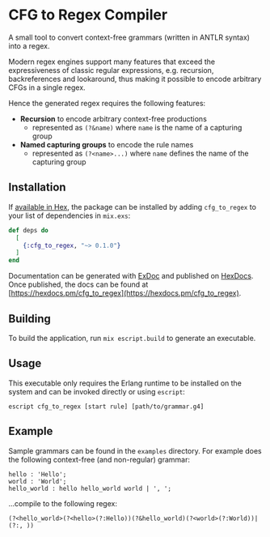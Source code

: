# CFG to Regex Compiler
A small tool to convert context-free grammars (written in ANTLR syntax) into a regex.

Modern regex engines support many features that exceed the expressiveness of classic regular expressions, e.g. recursion, backreferences and lookaround, thus making it possible to encode arbitrary CFGs in a single regex.

Hence the generated regex requires the following features:

* **Recursion** to encode arbitrary context-free productions
    * represented as `(?&name)` where `name` is the name of a capturing group
* **Named capturing groups** to encode the rule names
    * represented as `(?<name>...)` where `name` defines the name of the capturing group

## Installation
If [available in Hex](https://hex.pm/docs/publish), the package can be installed
by adding `cfg_to_regex` to your list of dependencies in `mix.exs`:

```elixir
def deps do
  [
    {:cfg_to_regex, "~> 0.1.0"}
  ]
end
```

Documentation can be generated with [ExDoc](https://github.com/elixir-lang/ex_doc)
and published on [HexDocs](https://hexdocs.pm). Once published, the docs can
be found at [https://hexdocs.pm/cfg_to_regex](https://hexdocs.pm/cfg_to_regex).

## Building
To build the application, run `mix escript.build` to generate an executable.

## Usage
This executable only requires the Erlang runtime to be installed on the system and can be invoked directly or using `escript`:

`escript cfg_to_regex [start rule] [path/to/grammar.g4]`

## Example
Sample grammars can be found in the `examples` directory. For example does the following context-free (and non-regular) grammar:

```antlr
hello : 'Hello';
world : 'World';
hello_world : hello hello_world world | ', ';
```

...compile to the following regex:

```
(?<hello_world>(?<hello>(?:Hello))(?&hello_world)(?<world>(?:World))|(?:, ))
```
